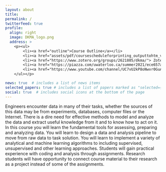 ```yaml
---
layout: about
title:
permalink: /
twitterfeed: true
profile:
  align: right
  image: DKMA_logo.png
  address: > 
    <p><ul>
        <li><a href="outline">Course Outline</a></li>
        <li><a href="assets/pdf/coursescheduleforprinting_outputtohtm_v2.pdf">Course Schedule (Winter 2021)</a></li>
        <li><a href="https://www.zotero.org/groups/2621805/dkma/"> Zotero Reference List</a></li>
        <li><a href="https://piazza.com/uwaterloo.ca/summer2021/ece657a">Piazza Discussion</a></li>
        <li><a href="https://www.youtube.com/channel/UC7vU2kP8oNwvr0GuAqoxYGA">YouTube</a>
    </ul></p>

news: true  # includes a list of news items
selected_papers: true # includes a list of papers marked as "selected={true}"
social: true  # includes social icons at the bottom of the page
---
```


Engineers encounter data in many of their tasks, whether the sources of this data may be from experiments, databases, computer files or the Internet.  There is a dire need for effective methods to model and analyze the data and extract useful knowledge from it and to know how to act on it. In this course you will learn the fundamental tools for assessing, preparing and analyzing data. You will learn to design a data and analysis pipeline to move from raw data to task solution. You will learn to implement a variety of analytical and machine learning algorithms to including supervised, unsupervised and other learning approaches. Students will gain practical experience with coding and analysis through assignments. Research students will have opportunity to connect course material to their research as a project instead of some of the assignments. 

